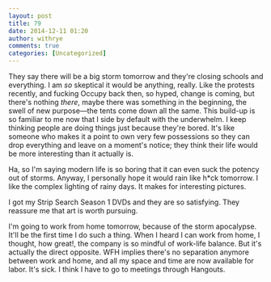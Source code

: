 ```yaml
---
layout: post
title: 79
date: 2014-12-11 01:20
author: withrye
comments: true
categories: [Uncategorized]
---
```

They say there will be a big storm tomorrow and they're closing schools and everything. I am <i>so</i> skeptical it would be anything, really. Like the protests recently, and fucking Occupy back then, so hyped, change is coming, but there's nothing <i>there</i>, maybe there was something in the beginning, the swell of new purpose&mdash;the tents come down all the same. This build-up is so familiar to me now that I side by default with the underwhelm. I keep thinking people are doing things just because they're bored. It's like someone who makes it a point to own very few possessions so they can drop everything and leave on a moment's notice; they think their life would be more interesting than it actually is. 

Ha, so I'm saying modern life is so boring that it can even suck the potency out of storms. Anyway, I personally hope it would rain like h*ck tomorrow. I like the complex lighting of rainy days. It makes for interesting pictures.

I got my Strip Search Season 1 DVDs and they are so satisfying. They reassure me that art is worth pursuing.

I'm going to work from home tomorrow, because of the storm apocalypse. It'll be the first time I do such a thing. When I heard I can work from home, I thought, how great!, the company is so mindful of work-life balance. But it's actually the direct opposite. WFH implies there's no separation anymore between work and home, and all my space and time are now available for labor. It's sick. I think I have to go to meetings through Hangouts.







 
